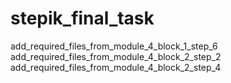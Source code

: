 # stepik_final_task
add_required_files_from_module_4_block_1_step_6
add_required_files_from_module_4_block_2_step_2
add_required_files_from_module_4_block_2_step_4